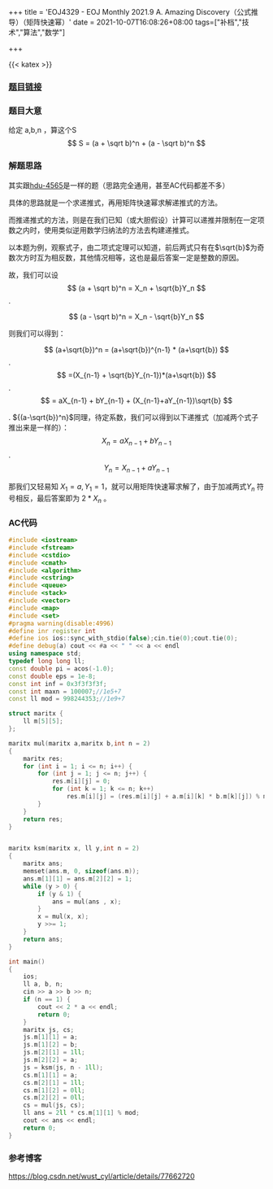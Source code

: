 +++
title = 'EOJ4329 - EOJ Monthly 2021.9 A. Amazing Discovery（公式推导）（矩阵快速幂）'
date = 2021-10-07T16:08:26+08:00
tags=["补档","技术","算法","数学"]

+++

{{< katex >}}

### [题目链接](https://acm.ecnu.edu.cn/problem/4329/)

### 题目大意

给定 a,b,n ，算这个S
$$
S = (a + \sqrt b)^n + (a - \sqrt b)^n
$$

### 解题思路

其实跟[hdu-4565](https://vjudge.net/problem/HDU-4565)是一样的题（思路完全通用，甚至AC代码都差不多）
	
具体的思路就是一个求递推式，再用矩阵快速幂求解递推式的方法。
	
而推递推式的方法，则是在我们已知（或大胆假设）计算可以递推并限制在一定项数之内时，使用类似逆用数学归纳法的方法去构建递推式。

以本题为例，观察式子，由二项式定理可以知道，前后两式只有在$\sqrt{b}$为奇数次方时互为相反数，其他情况相等，这也是最后答案一定是整数的原因。

故，我们可以设
$$
(a + \sqrt b)^n = X_n + \sqrt{b}Y_n
$$
.

$$
(a - \sqrt b)^n = X_n - \sqrt{b}Y_n
$$

则我们可以得到：


$$
(a+\sqrt{b})^n = (a+\sqrt{b})^{n-1} * (a+\sqrt{b})
$$
.
$$
=(X_{n-1} + \sqrt{b}Y_{n-1})*(a+\sqrt{b})
$$
.
$$
= aX_{n-1} + bY_{n-1} + (X_{n-1}+aY_{n-1})\sqrt{b}
$$

.
${(a-\sqrt{b})^n}$同理，待定系数，我们可以得到以下递推式（加减两个式子推出来是一样的）：
$$
X_n = aX_{n-1} + bY_{n-1}
$$
.
$$
Y_n = X_{n-1} + aY_{n-1}
$$



那我们又轻易知 ${X_1 = a,Y_1 = 1}$，就可以用矩阵快速幂求解了，由于加减两式${Y_n}$ 符号相反，最后答案即为 ${2 * X_n}$ 。



### AC代码

```cpp
#include <iostream>
#include <fstream>
#include <cstdio>
#include <cmath>
#include <algorithm>
#include <cstring>
#include <queue>
#include <stack>
#include <vector>
#include <map>
#include <set>
#pragma warning(disable:4996)
#define inr register int
#define ios ios::sync_with_stdio(false);cin.tie(0);cout.tie(0);
#define debug(a) cout << #a << " " << a << endl
using namespace std;
typedef long long ll;
const double pi = acos(-1.0);
const double eps = 1e-8;
const int inf = 0x3f3f3f3f;
const int maxn = 100007;//1e5+7 
const ll mod = 998244353;//1e9+7

struct maritx {
	ll m[5][5];
};

maritx mul(maritx a,maritx b,int n = 2)
{
	maritx res;
	for (int i = 1; i <= n; i++) {
		for (int j = 1; j <= n; j++) {
			res.m[i][j] = 0;
			for (int k = 1; k <= n; k++)
				res.m[i][j] = (res.m[i][j] + a.m[i][k] * b.m[k][j]) % mod;
		}
	}
	return res;
}


maritx ksm(maritx x, ll y,int n = 2)
{
	maritx ans;
	memset(ans.m, 0, sizeof(ans.m));
	ans.m[1][1] = ans.m[2][2] = 1;
	while (y > 0) {
		if (y & 1) {
			ans = mul(ans , x);
		}
		x = mul(x, x);
		y >>= 1;
	}
	return ans;
}

int main()
{
	ios;
	ll a, b, n;
	cin >> a >> b >> n;
	if (n == 1) {
		cout << 2 * a << endl;
		return 0;
	}
	maritx js, cs;
	js.m[1][1] = a;
	js.m[1][2] = b;
	js.m[2][1] = 1ll;
	js.m[2][2] = a;
	js = ksm(js, n - 1ll);
	cs.m[1][1] = a;
	cs.m[2][1] = 1ll;
	cs.m[1][2] = 0ll;
	cs.m[2][2] = 0ll;
	cs = mul(js, cs);
	ll ans = 2ll * cs.m[1][1] % mod;
	cout << ans << endl;
	return 0;
}
```
### 参考博客

https://blog.csdn.net/wust_cyl/article/details/77662720
